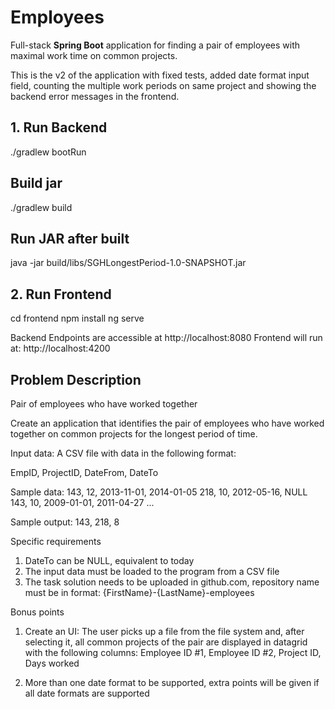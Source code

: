 # Employees 
Full-stack **Spring Boot** application for finding a pair of employees with maximal work time on common projects.

This is the v2 of the application with fixed tests, added date format input field, counting the multiple work periods on same project and showing the backend error messages in the frontend.

## 1. Run Backend
./gradlew bootRun

## Build jar
./gradlew build

## Run JAR after built
java -jar build/libs/SGHLongestPeriod-1.0-SNAPSHOT.jar


## 2. Run Frontend
cd frontend
npm install
ng serve

Backend Endpoints are accessible at http://localhost:8080
Frontend will run at: http://localhost:4200


## Problem Description
Pair of employees who have worked together

Create an application that identifies the pair of employees who have worked
together on common projects for the longest period of time.

Input data:
A CSV file with data in the following format:

EmpID, ProjectID, DateFrom, DateTo

Sample data:
143, 12, 2013-11-01, 2014-01-05
218, 10, 2012-05-16, NULL
143, 10, 2009-01-01, 2011-04-27
...

Sample output:
143, 218, 8

Specific requirements
1) DateTo can be NULL, equivalent to today
2) The input data must be loaded to the program from a CSV file
3) The task solution needs to be uploaded in github.com, repository name must be in format:
   {FirstName}-{LastName}-employees

Bonus points

1) Create an UI:
   The user picks up a file from the file system and, after selecting it, all common projects of the
   pair are displayed in datagrid with the following columns:
   Employee ID #1, Employee ID #2, Project ID, Days worked

2) More than one date format to be supported, extra points will be given if all date formats are
   supported

